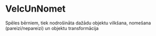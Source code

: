# VelcUnNomet
Spēles bērniem, tiek nodrošināta dažādu objektu vilkšana, nomešana (pareizi/nepareizi) un objektu transformācija
